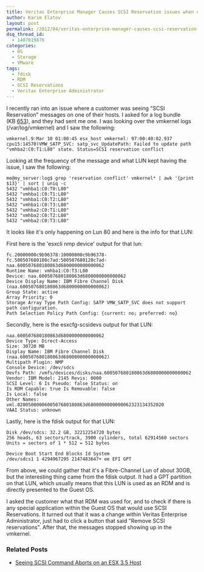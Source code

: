 ```yaml
---
title: Veritas Enterprise Manager Causes SCSI Reservation issues when used with RDMs
author: Karim Elatov
layout: post
permalink: /2012/04/veritas-enterprise-manager-causes-scsi-reservation-issues-when-used-with-rdms/
dsq_thread_id:
  - 1407019876
categories:
  - OS
  - Storage
  - VMware
tags:
  - fdisk
  - RDM
  - SCSI Reservations
  - Veritas Enterprise Administrator
---
```

I recently ran into an issue where a customer was seeing "SCSI Reservation" messages on one of their hosts. I asked for a log bundle (KB [653](http://kb.vmware.com/kb/653)), and they had sent me one. I was looking over the vmkernel logs (/var/log/vmkernel) and I saw the following:


	vmkernel.9:Mar 10 01:00:45 esx_host vmkernel: 97:00:40:02.937 cpu15:14570)VMW_SATP_SVC: satp_svc_UpdatePath: Failed to update path "vmhba2:C0:T1:L80" state. Status=SCSI reservation conflict


Looking at the frequency of the message and what LUN kept having the issue, I saw the following:


	me@my_server:log$ grep 'reservation conflict' vmkernel* | awk '{print $13}' | sort | uniq -c
	5432 "vmhba1:C0:T0:L80"
	5432 "vmhba1:C0:T1:L80"
	5432 "vmhba1:C0:T2:L80"
	5432 "vmhba1:C0:T3:L80"
	5432 "vmhba2:C0:T1:L80"
	5432 "vmhba2:C0:T2:L80"
	5432 "vmhba2:C0:T3:L80"


It looks like it's only happening on Lun 80 and here is the info for that LUN:

First here is the 'esxcli nmp device' output for that lun:


	fc.20000000c9b96378:10000000c9b96378-fc.500507680100c7ad:500507680120c7ad-naa.600507680180863d6800000000000062
	Runtime Name: vmhba1:C0:T3:L80
	Device: naa.600507680180863d6800000000000062
	Device Display Name: IBM Fibre Channel Disk (naa.600507680180863d6800000000000062)
	Group State: active
	Array Priority: 0
	Storage Array Type Path Config: SATP VMW_SATP_SVC does not support path configuration.
	Path Selection Policy Path Config: {current: no; preferred: no}


Secondly, here is the esxcfg-scsidevs output for that LUN:


	naa.600507680180863d6800000000000062
	Device Type: Direct-Access
	Size: 30720 MB
	Display Name: IBM Fibre Channel Disk (naa.600507680180863d6800000000000062)
	Multipath Plugin: NMP
	Console Device: /dev/sdcs
	Devfs Path: /vmfs/devices/disks/naa.600507680180863d6800000000000062
	Vendor: IBM Model: 2145 Revis: 0000
	SCSI Level: 6 Is Pseudo: false Status: on
	Is RDM Capable: true Is Removable: false
	Is Local: false
	Other Names:
	vml.0200500000600507680180863d6800000000000062323134352020
	VAAI Status: unknown


Lastly, here is the fdisk output for that LUN:


	Disk /dev/sdcs: 32.2 GB, 32212254720 bytes
	256 heads, 63 sectors/track, 3900 cylinders, total 62914560 sectors Units = sectors of 1 * 512 = 512 bytes

	Device Boot Start End Blocks Id System
	/dev/sdcs1 1 4294967295 2147483647+ ee EFI GPT


From above, we could gather that it's a Fibre-Channel Lun of about 30GB, but the interesting thing came from the fdisk output. It had a GPT partition on that LUN, which usually means that this LUN is used as an RDM and is directly presented to the Guest OS.

I asked the customer what that RDM was used for, and to check if there is any special application within the Guest OS that would use SCSI Reservations. It turned out that it was a change within Veritas Enterprise Administrator, just had to click a button that said "Remove SCSI reservations". After that, the messages stopped showing up in the vmkernel.

<div class="SPOSTARBUST-Related-Posts">
  <H3>
    Related Posts
  </H3>

  <ul class="entry-meta">
    <li class="SPOSTARBUST-Related-Post">
      <a title="Seeing SCSI Command Aborts on an ESX 3.5 Host" href="http://virtuallyhyper.com/2012/05/seeing-scsi-command-aborts-esx-3-5-host/" rel="bookmark">Seeing SCSI Command Aborts on an ESX 3.5 Host</a>
    </li>
  </ul>
</div>

